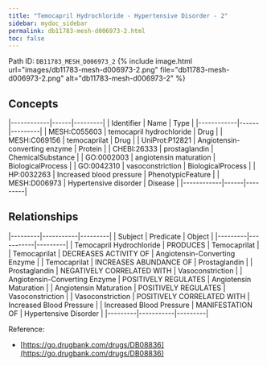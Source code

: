 ```yaml
---
title: "Temocapril Hydrochloride - Hypertensive Disorder - 2"
sidebar: mydoc_sidebar
permalink: db11783-mesh-d006973-2.html
toc: false 
---
```



Path ID: `DB11783_MESH_D006973_2`
{% include image.html url="images/db11783-mesh-d006973-2.png" file="db11783-mesh-d006973-2.png" alt="db11783-mesh-d006973-2" %}

## Concepts

|------------|------|---------|
| Identifier | Name | Type    |
|------------|------|---------|
| MESH:C055603 | temocapril hydrochloride | Drug |
| MESH:C069156 | temocaprilat | Drug |
| UniProt:P12821 | Angiotensin-converting enzyme | Protein |
| CHEBI:26333 | prostaglandin | ChemicalSubstance |
| GO:0002003 | angiotensin maturation | BiologicalProcess |
| GO:0042310 | vasoconstriction | BiologicalProcess |
| HP:0032263 | Increased blood pressure | PhenotypicFeature |
| MESH:D006973 | Hypertensive disorder | Disease |
|------------|------|---------|

## Relationships

|---------|-----------|---------|
| Subject | Predicate | Object  |
|---------|-----------|---------|
| Temocapril Hydrochloride | PRODUCES | Temocaprilat |
| Temocaprilat | DECREASES ACTIVITY OF | Angiotensin-Converting Enzyme |
| Temocaprilat | INCREASES ABUNDANCE OF | Prostaglandin |
| Prostaglandin | NEGATIVELY CORRELATED WITH | Vasoconstriction |
| Angiotensin-Converting Enzyme | POSITIVELY REGULATES | Angiotensin Maturation |
| Angiotensin Maturation | POSITIVELY REGULATES | Vasoconstriction |
| Vasoconstriction | POSITIVELY CORRELATED WITH | Increased Blood Pressure |
| Increased Blood Pressure | MANIFESTATION OF | Hypertensive Disorder |
|---------|-----------|---------|

Reference: 
  - [https://go.drugbank.com/drugs/DB08836](https://go.drugbank.com/drugs/DB08836)
